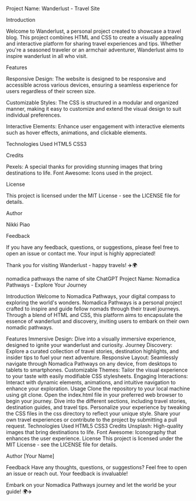 Project Name: Wanderlust - Travel Site

Introduction

Welcome to Wanderlust, a personal project created to showcase a travel blog. This project combines HTML and CSS to create a visually appealing and interactive platform for sharing travel experiences and tips. Whether you're a seasoned traveler or an armchair adventurer, Wanderlust aims to inspire wanderlust in all who visit.

Features

Responsive Design: The website is designed to be responsive and accessible across various devices, ensuring a seamless experience for users regardless of their screen size.

Customizable Styles: The CSS is structured in a modular and organized manner, making it easy to customize and extend the visual design to suit individual preferences.

Interactive Elements: Enhance user engagement with interactive elements such as hover effects, animations, and clickable elements.


Technologies Used
HTML5
CSS3

Credits

Pexels: A special thanks for providing stunning images that bring destinations to life.
Font Awesome: Icons used in the project.

License

This project is licensed under the MIT License - see the LICENSE file for details.

Author

Nikki Piao

Feedback

If you have any feedback, questions, or suggestions, please feel free to open an issue or contact me. Your input is highly appreciated!

Thank you for visiting Wanderlust - happy travels! ✈️🌍

nomadica pathways the name of site
ChatGPT
Project Name: Nomadica Pathways - Explore Your Journey

Introduction
Welcome to Nomadica Pathways, your digital compass to exploring the world's wonders. Nomadica Pathways is a personal project crafted to inspire and guide fellow nomads through their travel journeys. Through a blend of HTML and CSS, this platform aims to encapsulate the essence of wanderlust and discovery, inviting users to embark on their own nomadic pathways.

Features
Immersive Design: Dive into a visually immersive experience, designed to ignite your wanderlust and curiosity.
Journey Discovery: Explore a curated collection of travel stories, destination highlights, and insider tips to fuel your next adventure.
Responsive Layout: Seamlessly navigate through Nomadica Pathways on any device, from desktops to tablets to smartphones.
Customizable Themes: Tailor the visual experience to your taste with easily modifiable CSS stylesheets.
Engaging Interactions: Interact with dynamic elements, animations, and intuitive navigation to enhance your exploration.
Usage
Clone the repository to your local machine using git clone.
Open the index.html file in your preferred web browser to begin your journey.
Dive into the different sections, including travel stories, destination guides, and travel tips.
Personalize your experience by tweaking the CSS files in the css directory to reflect your unique style.
Share your own travel experiences or contribute to the project by submitting a pull request.
Technologies Used
HTML5
CSS3
Credits
Unsplash: High-quality images that bring destinations to life.
Font Awesome: Iconography that enhances the user experience.
License
This project is licensed under the MIT License - see the LICENSE file for details.

Author
[Your Name]

Feedback
Have any thoughts, questions, or suggestions? Feel free to open an issue or reach out. Your feedback is invaluable!

Embark on your Nomadica Pathways journey and let the world be your guide! 🌍✈️
